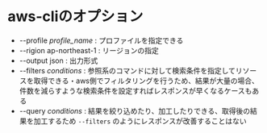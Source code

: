 # aws-cliのオプション

- --profile _profile_name_ : プロファイルを指定できる
- --rigion ap-northeast-1 : リージョンの指定
- --output json : 出力形式
- --filters _conditions_ : 参照系のコマンドに対して検索条件を指定してリソースを取得できる・aws側でフィルタリングを行うため、結果が大量の場合、件数を減らすような検索条件を設定すればレスポンスが早くなるケースもある
- --query _conditions_ : 結果を絞り込めたり、加工したりできる、取得後の結果を加工するため `--filters` のようにレスポンスが改善することはない
